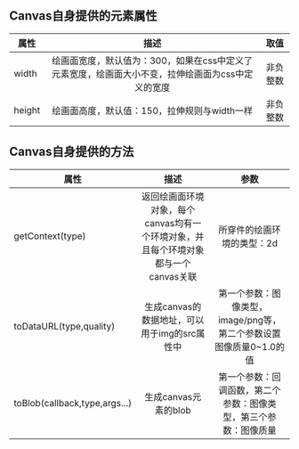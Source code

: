 ## Canvas自身提供的元素属性

|属性|描述|取值|
|-|:-:|:-:|
|width|绘画面宽度，默认值为：300，如果在css中定义了元素宽度，绘画面大小不变，拉伸绘画面为css中定义的宽度|非负整数|
|height|绘画面高度，默认值：150，拉伸规则与width一样|非负整数|

## Canvas自身提供的方法
|属性|描述|参数|
|-|:-:|:-:|
|getContext(type)|返回绘画面环境对象，每个canvas均有一个环境对象，并且每个环境对象都与一个canvas关联|所穿件的绘画环境的类型：2d|
|toDataURL(type,quality)|生成canvas的数据地址，可以用于img的src属性中|第一个参数：图像类型，image/png等，第二个参数设置图像质量0~1.0的值|
|toBlob(callback,type,args...)|生成canvas元素的blob|第一个参数：回调函数，第二个参数：图像类型，第三个参数：图像质量|
